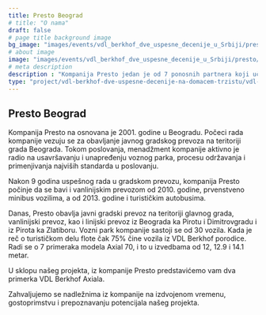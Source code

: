```yaml
---
title: Presto Beograd
# title: "O nama"
draft: false
# page title background image
bg_image: "images/events/vdl_berkhof_dve_uspesne_decenije_u_Srbiji/presto/presto-background.jpg"
# about image
image: "images/events/vdl_berkhof_dve_uspesne_decenije_u_Srbiji/presto/img1.jpg"
# meta description
description : "Kompanija Presto jedan je od 7 ponosnih partnera koji učestvuju u projektu VDL Berkhof: Dve uspešne decenije na domaćem tržištu, u realizaciji Balkan Transporta u saradnji sa VDL Bus & Coach Serbia."
type: "project/vdl-berkhof-dve-uspesne-decenije-na-domacem-trzistu/vdl-presto"
---
```


## Presto Beograd

Kompanija Presto na osnovana je 2001. godine u Beogradu. Počeci rada kompanije vezuju se za obavljanje javnog gradskog prevoza na teritoriji grada Beograda. Tokom poslovanja, menadžment kompanije aktivno je radio na usavršavanju i unapređenju voznog parka, procesu održavanja i primenjivanja najviših standarda u poslovanju. 

Nakon 9 godina uspešnog rada u gradskom prevozu, kompanija Presto počinje da se bavi i vanlinijskim prevozom od 2010. godine, prvenstveno minibus vozilima, a od 2013. godine i turističkim autobusima.

Danas, Presto obavlja javni gradski prevoz na teritoriji glavnog grada, vanlinijski prevoz, kao i linijski prevoz iz Beograda ka Pirotu i Dimitrovgradu i iz Pirota ka Zlatiboru. Vozni park kompanije sastoji se od 30 vozila. Kada je reč o turističkom delu flote čak 75% čine vozila iz VDL Berkhof porodice. Radi se o 7 primeraka modela Axial 70, i to u izvedbama od 12, 12.9 i 14.1 metar.

U sklopu našeg projekta, iz kompanije Presto predstavićemo vam dva primerka VDL Berkhof Axiala.

Zahvaljujemo se nadležnima iz kompanije na izdvojenom vremenu, gostoprimstvu i prepoznavanju potencijala našeg projekta.